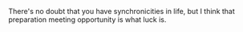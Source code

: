  There's no doubt that you have synchronicities in life, but I think that preparation meeting opportunity is what luck is.